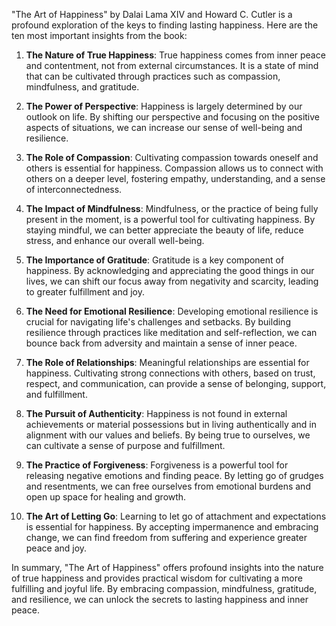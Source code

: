 "The Art of Happiness" by Dalai Lama XIV and Howard C. Cutler is a profound exploration of the keys to finding lasting happiness. Here are the ten most important insights from the book:

1. **The Nature of True Happiness**: True happiness comes from inner peace and contentment, not from external circumstances. It is a state of mind that can be cultivated through practices such as compassion, mindfulness, and gratitude.

2. **The Power of Perspective**: Happiness is largely determined by our outlook on life. By shifting our perspective and focusing on the positive aspects of situations, we can increase our sense of well-being and resilience.

3. **The Role of Compassion**: Cultivating compassion towards oneself and others is essential for happiness. Compassion allows us to connect with others on a deeper level, fostering empathy, understanding, and a sense of interconnectedness.

4. **The Impact of Mindfulness**: Mindfulness, or the practice of being fully present in the moment, is a powerful tool for cultivating happiness. By staying mindful, we can better appreciate the beauty of life, reduce stress, and enhance our overall well-being.

5. **The Importance of Gratitude**: Gratitude is a key component of happiness. By acknowledging and appreciating the good things in our lives, we can shift our focus away from negativity and scarcity, leading to greater fulfillment and joy.

6. **The Need for Emotional Resilience**: Developing emotional resilience is crucial for navigating life's challenges and setbacks. By building resilience through practices like meditation and self-reflection, we can bounce back from adversity and maintain a sense of inner peace.

7. **The Role of Relationships**: Meaningful relationships are essential for happiness. Cultivating strong connections with others, based on trust, respect, and communication, can provide a sense of belonging, support, and fulfillment.

8. **The Pursuit of Authenticity**: Happiness is not found in external achievements or material possessions but in living authentically and in alignment with our values and beliefs. By being true to ourselves, we can cultivate a sense of purpose and fulfillment.

9. **The Practice of Forgiveness**: Forgiveness is a powerful tool for releasing negative emotions and finding peace. By letting go of grudges and resentments, we can free ourselves from emotional burdens and open up space for healing and growth.

10. **The Art of Letting Go**: Learning to let go of attachment and expectations is essential for happiness. By accepting impermanence and embracing change, we can find freedom from suffering and experience greater peace and joy.

In summary, "The Art of Happiness" offers profound insights into the nature of true happiness and provides practical wisdom for cultivating a more fulfilling and joyful life. By embracing compassion, mindfulness, gratitude, and resilience, we can unlock the secrets to lasting happiness and inner peace.